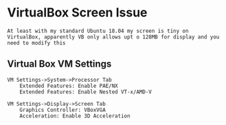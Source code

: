 # VirtualBox Screen Issue

    At least with my standard Ubuntu 18.04 my screen is tiny on VirtualBox, apparently VB only allows upt o 128MB for display and you need to modify this
       
## Virtual Box VM Settings

    VM Settings->System->Processor Tab
        Extended Features: Enable PAE/NX
        Extended Features: Enable Nested VT-x/AMD-V
        
    VM Settings->Display->Screen Tab
        Graphics Controller: VBoxVGA
        Acceleration: Enable 3D Acceleration